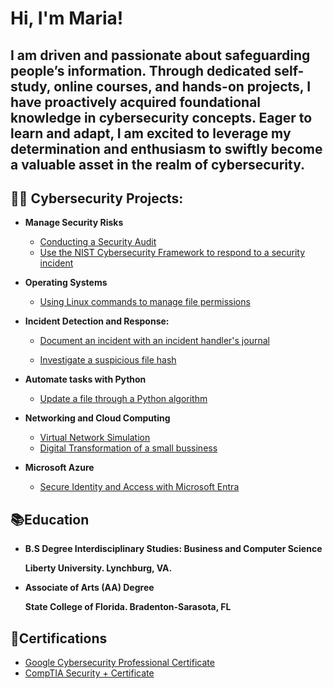 <h1>Hi, I'm Maria! 
<h2>I am driven and passionate about safeguarding people’s information. Through dedicated self-study, online courses, and hands-on projects, I have proactively acquired foundational knowledge in cybersecurity concepts. Eager to learn and adapt, I am excited to leverage my determination and enthusiasm to swiftly become a valuable asset in the realm of cybersecurity.</h2>

 
<h2>👨‍💻 Cybersecurity Projects:</h2>

- <b>Manage Security Risks</b>
  - [Conducting a Security Audit](https://github.com/mmedinabet/Conduct-a-security-audit/tree/main)
  - [Use the NIST Cybersecurity Framework to respond to a security incident](https://github.com/mmedinabet/Use-the-NIST-Cybersecurity-Framework-to-respond-to-a-security-incident/tree/main)

- <b> Operating Systems</b>
  - [Using Linux commands to manage file permissions](https://github.com/mmedinabet/Using-Linux-commands-to-manage-file-permissions)
    
- <b> Incident Detection and Response:</b>

  - [Document an incident with an incident handler's journal](https://github.com/mmedinabet/Document-an-incident-with-an-incident-handler-s-journal/blob/main/README.md)
  
  - [Investigate a suspicious file hash](https://github.com/mmedinabet/Investigate-a-suspicious-file-hash)

 - <b> Automate tasks with Python </b>
   - [Update a file through a Python algorithm](https://github.com/mmedinabet/Document-an-incident-with-an-incident-handler-s-journal/tree/main) 
    

  - <b> Networking and Cloud Computing </b>
    - [Virtual Network Simulation](https://github.com/mmedinabet/Virtual-network-simulation/tree/main)
    - [Digital Transformation of a small bussiness](https://github.com/mmedinabet/Digital-Transformation-)
   
  - <b> Microsoft Azure </b>
    - [Secure Identity and Access with Microsoft Entra](https://github.com/mmedinabet/Secure-Identity-and-Access-with-Microsoft-Entra-/tree/main)
  
<h2>📚Education </h2>

  - <b> B.S Degree Interdisciplinary Studies: Business and Computer Science
    
      Liberty University. Lynchburg, VA. </b>
  
  - <b> Associate of Arts (AA) Degree
    
      State College of Florida. Bradenton-Sarasota, FL </b>

<h2>📄Certifications</h2>

- [Google Cybersecurity Professional Certificate](https://www.coursera.org/account/accomplishments/professional-cert/ZGNSNQ6YYES7)
- [CompTIA Security + Certificate](https://www.credly.com/badges/8c5829b8-2ee6-49a6-9cad-07f83f91ed06/linked_in?t=s95og5)




<!--
**mmedinabet/mmedinabet** is a ✨ _special_ ✨ repository because its `README.md` (this file) appears on your GitHub profile.

